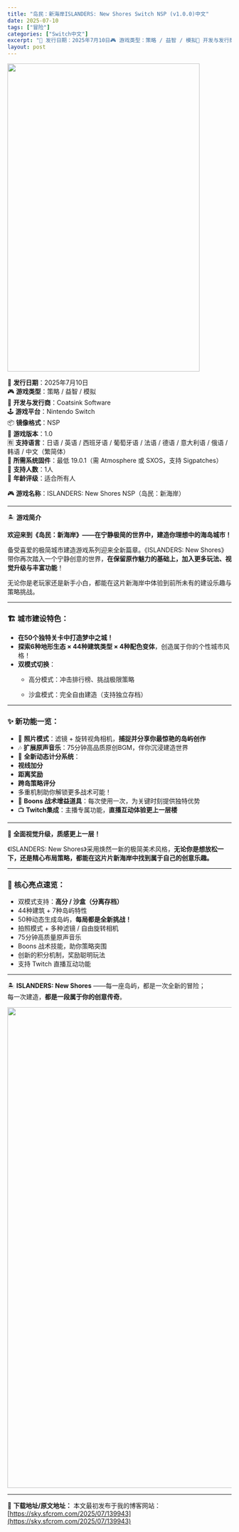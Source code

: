 ```yaml
---
title: "岛民：新海岸ISLANDERS: New Shores Switch NSP (v1.0.0)中文"
date: 2025-07-10
tags: ["冒险"]
categories: ["Switch中文"]
excerpt: "📅 发行日期：2025年7月10日🎮 游戏类型：策略 / 益智 / 模拟🏢 开发与发行商：Coatsink Software🕹️ 游戏平台：Nintendo Switch📦 镜像格式：NSP📌 游戏版本：1.0🈶 支持语言：日语 / 英语 / 西班牙语 / 葡萄牙语 / 法语 / 德语 / 意大利语&hellip;"
layout: post
---
```


<img class="aligncenter size-full wp-image-139940" src="https://sky.sfcrom.com/wp-content/uploads/2025/07/2025071012174165.webp" alt="" width="432" height="692" />
<p data-start="18" data-end="341">📅 <strong data-start="21" data-end="29">发行日期</strong>：2025年7月10日<br data-start="40" data-end="43" />🎮 <strong data-start="46" data-end="54">游戏类型</strong>：策略 / 益智 / 模拟<br data-start="67" data-end="70" />🏢 <strong data-start="73" data-end="83">开发与发行商</strong>：Coatsink Software<br data-start="101" data-end="104" />🕹️ <strong data-start="108" data-end="116">游戏平台</strong>：Nintendo Switch<br data-start="132" data-end="135" />📦 <strong data-start="138" data-end="146">镜像格式</strong>：NSP<br data-start="150" data-end="153" />📌 <strong data-start="156" data-end="164">游戏版本</strong>：1.0<br data-start="168" data-end="171" />🈶 <strong data-start="174" data-end="182">支持语言</strong>：日语 / 英语 / 西班牙语 / 葡萄牙语 / 法语 / 德语 / 意大利语 / 俄语 / 韩语 / 中文（繁简体）<br data-start="241" data-end="244" />🔧 <strong data-start="247" data-end="257">所需系统固件</strong>：最低 19.0.1（需 Atmosphere 或 SXOS，支持 Sigpatches）<br data-start="302" data-end="305" />👥 <strong data-start="308" data-end="316">支持人数</strong>：1人<br data-start="319" data-end="322" />🔞 <strong data-start="325" data-end="333">年龄评级</strong>：适合所有人</p>
<p data-start="343" data-end="388">🎮 <strong data-start="346" data-end="354">游戏名称</strong>：ISLANDERS: New Shores NSP（岛民：新海岸）</p>


<hr data-start="390" data-end="393" />
<p data-start="395" data-end="407">🏝️ <strong data-start="399" data-end="407">游戏简介</strong></p>
<p data-start="409" data-end="449"><strong data-start="409" data-end="449">欢迎来到《岛民：新海岸》——在宁静极简的世界中，建造你理想中的海岛城市！</strong></p>
<p data-start="451" data-end="545">备受喜爱的极简城市建造游戏系列迎来全新篇章。《ISLANDERS: New Shores》带你再次踏入一个宁静创意的世界，<strong data-start="512" data-end="544">在保留原作魅力的基础上，加入更多玩法、视觉升级与丰富功能</strong>！</p>
<p data-start="547" data-end="588">无论你是老玩家还是新手小白，都能在这片新海岸中体验到前所未有的建设乐趣与策略挑战。</p>


<hr data-start="590" data-end="593" />

<h3 data-start="595" data-end="614">🏗️ <strong data-start="603" data-end="614">城市建设特色：</strong></h3>
<ul>
 	<li data-start="618" data-end="640"><strong data-start="618" data-end="638">在50个独特关卡中打造梦中之城！</strong></li>
 	<li data-start="643" data-end="690"><strong data-start="643" data-end="674">探索6种地形生态 × 44种建筑类型 × 4种配色变体</strong>，创造属于你的个性城市风格！</li>
 	<li data-start="693" data-end="705"><strong data-start="693" data-end="702">双模式切换</strong>：</li>
 	<li style="list-style-type: none;">
<ul data-start="708" data-end="753">
 	<li data-start="708" data-end="729">
<p data-start="710" data-end="729">高分模式：冲击排行榜、挑战极限策略</p>
</li>
 	<li data-start="732" data-end="753">
<p data-start="734" data-end="753">沙盒模式：完全自由建造（支持独立存档）</p>
</li>
</ul>
</li>
</ul>

<hr data-start="755" data-end="758" />

<h3 data-start="760" data-end="776">✨ <strong data-start="766" data-end="776">新功能一览：</strong></h3>
<ul>
 	<li data-start="780" data-end="824">📸 <strong data-start="783" data-end="791">照片模式</strong>：滤镜 + 旋转视角相机，<strong data-start="804" data-end="822">捕捉并分享你最惊艳的岛屿创作</strong></li>
 	<li data-start="827" data-end="864">🎶 <strong data-start="830" data-end="840">扩展原声音乐</strong>：75分钟高品质原创BGM，伴你沉浸建造世界</li>
 	<li data-start="867" data-end="885">🧠 <strong data-start="870" data-end="882">全新动态计分系统</strong>：</li>
 	<li data-start="890" data-end="900"><strong data-start="890" data-end="898">视线加分</strong></li>
 	<li data-start="905" data-end="915"><strong data-start="905" data-end="913">距离奖励</strong></li>
 	<li data-start="920" data-end="932"><strong data-start="920" data-end="930">跨岛策略评分</strong></li>
 	<li>多重机制助你解锁更多战术可能！</li>
 	<li data-start="957" data-end="997">🎁 <strong data-start="960" data-end="976">Boons 战术增益道具</strong>：每次使用一次，为关键时刻提供独特优势</li>
 	<li data-start="1000" data-end="1038">📺 <strong data-start="1003" data-end="1015">Twitch集成</strong>：主播专属功能，<strong data-start="1023" data-end="1038">直播互动体验更上一层楼</strong></li>
</ul>

<hr data-start="1040" data-end="1043" />
<p data-start="1045" data-end="1066">🌅 <strong data-start="1048" data-end="1066">全面视觉升级，质感更上一层！</strong></p>
<p data-start="1068" data-end="1150">《ISLANDERS: New Shores》采用焕然一新的极简美术风格，<strong data-start="1105" data-end="1150">无论你是想放松一下，还是精心布局策略，都能在这片片新海岸中找到属于自己的创意乐趣。</strong></p>


<hr data-start="1152" data-end="1155" />

<h3 data-start="1157" data-end="1175">🔑 <strong data-start="1164" data-end="1175">核心亮点速览：</strong></h3>
<ul>
 	<li data-start="1179" data-end="1204">双模式支持：<strong data-start="1185" data-end="1202">高分 / 沙盒（分离存档）</strong></li>
 	<li data-start="1207" data-end="1223">44种建筑 + 7种岛屿特性</li>
 	<li data-start="1226" data-end="1251">50种动态生成岛屿，<strong data-start="1236" data-end="1249">每局都是全新挑战！</strong></li>
 	<li data-start="1254" data-end="1276">拍照模式 + 多种滤镜 / 自由旋转相机</li>
 	<li data-start="1279" data-end="1292">75分钟高质量原声音乐</li>
 	<li data-start="1295" data-end="1314">Boons 战术技能，助你策略突围</li>
 	<li data-start="1317" data-end="1333">创新的积分机制，奖励聪明玩法</li>
 	<li data-start="1336" data-end="1354">支持 Twitch 直播互动功能</li>
</ul>

<hr data-start="1356" data-end="1359" />
<p data-start="1361" data-end="1435">🏝️ <strong data-start="1365" data-end="1390">ISLANDERS: New Shores</strong> ——每一座岛屿，都是一次全新的冒险；<br data-start="1409" data-end="1412" />每一次建造，<strong data-start="1418" data-end="1434">都是一段属于你的创意传奇</strong>。</p>
<img class="aligncenter size-full wp-image-139936" src="https://sky.sfcrom.com/wp-content/uploads/2025/07/2025071012173940.webp" alt="" width="1920" height="1080" />
<div class="notranslate" style="all: initial;"></div>

---
📖 **下载地址/原文地址：** 本文最初发布于我的博客网站：[https://sky.sfcrom.com/2025/07/139943](https://sky.sfcrom.com/2025/07/139943)
